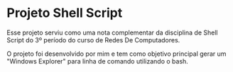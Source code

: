 # Projeto Shell Script

Esse projeto serviu como uma nota complementar da disciplina de Shell Script do 3º período do curso de Redes De Computadores.

O projeto foi desenvolvido por mim e tem como objetivo principal gerar um "Windows Explorer" para linha de comando utilizando o bash.
